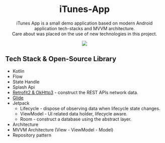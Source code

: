<h1 align="center">iTunes-App</h1>

<p align="center">
iTunes App is a small demo application based on modern Android application tech-stacks and MVVM architecture.<br>Care about was placed on the use of new technologies in this project.
</p>

<p align="center">
<img src="/images/itunes_app_images.png"/>
</p>


## Tech Stack & Open-Source Library
- Kotlin
- Flow
- State Handle
- Splash Api
- [Retrofit2 & OkHttp3](https://github.com/square/retrofit) - construct the REST APIs network data.
- [Glide](https://github.com/bumptech/glide)
- Jetpack
  - Lifecycle - dispose of observing data when lifecycle state changes.
  - ViewModel - UI related data holder, lifecycle aware.
  - Room - construct a database using the abstract layer.
 - Architecture
  -  MVVM Architecture (View - ViewModel - Model)
  -  Repository pattern
